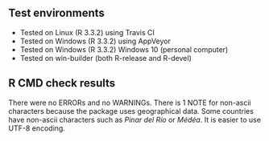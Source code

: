 ## Test environments

* Tested on Linux (R 3.3.2) using Travis CI
* Tested on Windows (R 3.3.2) using AppVeyor
* Tested on Windows (R 3.3.2) Windows 10 (personal computer)
* Tested on win-builder (both R-release and R-devel)

## R CMD check results

There were no ERRORs and no WARNINGs. There is 1 NOTE for non-ascii characters because the package uses geographical data. Some countries have non-ascii characters such as *Pinar del Río* or *Médéa*. It is easier to use UTF-8 encoding.